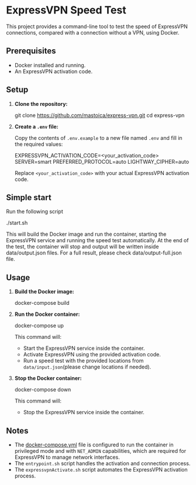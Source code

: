 # ExpressVPN Speed Test

This project provides a command-line tool to test the speed of ExpressVPN connections, compared with a connection without a VPN, using Docker.

## Prerequisites

- Docker installed and running.
- An ExpressVPN activation code.

## Setup

1.  **Clone the repository:**

    git clone https://github.com/mastoica/express-vpn.git
    cd express-vpn

2.  **Create a `.env` file:**

    Copy the contents of `.env.example` to a new file named `.env` and fill in the required values:

    EXPRESSVPN_ACTIVATION_CODE=<your_activation_code>
    SERVER=smart
    PREFERRED_PROTOCOL=auto
    LIGHTWAY_CIPHER=auto

    Replace `<your_activation_code>` with your actual ExpressVPN activation code.

## Simple start

Run the following script

./start.sh

This will build the Docker image and run the container, starting the ExpressVPN service and running the speed test automatically.
At the end of the test, the container will stop and output will be written inside data/output.json files.
For a full result, please check data/output-full.json file.

## Usage

1.  **Build the Docker image:**

    docker-compose build

2.  **Run the Docker container:**

    docker-compose up

    This command will:

    - Start the ExpressVPN service inside the container.
    - Activate ExpressVPN using the provided activation code.
    - Run a speed test with the provided locations from `data/input.json`(please change locations if needed).

3.  **Stop the Docker container:**

    docker-compose down

    This command will:

    - Stop the ExpressVPN service inside the container.

## Notes

- The [docker-compose.yml](cci:7://file:///Users/mastoica/Sites/express-vpn/docker-compose.yml:0:0-0:0) file is configured to run the container in privileged mode and with `NET_ADMIN` capabilities, which are required for ExpressVPN to manage network interfaces.
- The `entrypoint.sh` script handles the activation and connection process.
- The `expressvpnActivate.sh` script automates the ExpressVPN activation process.

